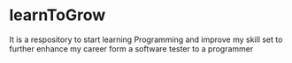 # learnToGrow
It is a respository to start learning Programming and improve my skill set to further enhance my career form a software tester to a programmer
